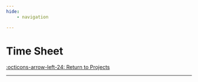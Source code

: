 ```yaml
---
hide:
    - navigation

---
```


# Time Sheet

[:octicons-arrow-left-24: Return to Projects](/Projects/)

---

<!-- 
## Aim

To help employers and employees relying upon paper time slips to maintain a health distance during COVID-19.

##

- 
- Checking location of employee check-in/out
- Excel/ CSV employee work period download
- Offline check-in/out support

## 
 -->
